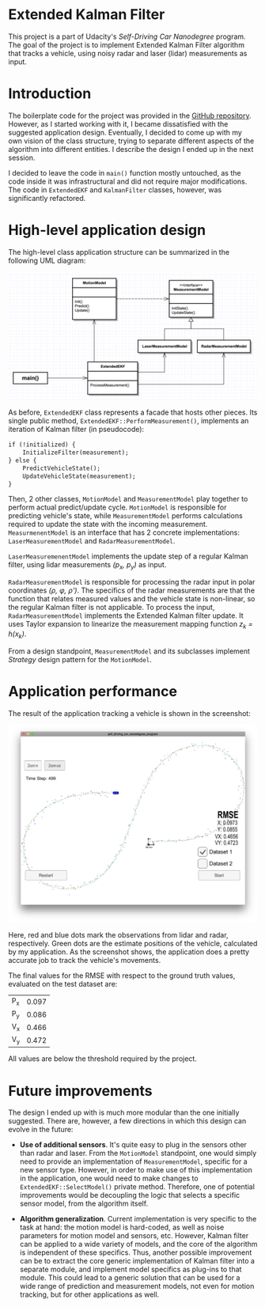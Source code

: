# Extended Kalman Filter 

This project is a part of Udacity's *Self-Driving Car Nanodegree* program. The
goal of the project is to implement Extended Kalman Filter algorithm that tracks
a vehicle, using noisy radar and laser (lidar) measurements as input.

# Introduction

The boilerplate code for the project was provided in the
[GitHub repository](https://github.com/udacity/CarND-Extended-Kalman-Filter-Project). However,
as I started working with it, I became dissatisfied with the suggested
application design. Eventually, I decided to come up with my own vision of the
class structure, trying to separate different aspects of the algorithm into
different entities. I describe the design I ended up in the next session.

I decided to leave the code in `main()` function mostly untouched, as the code
inside it was infrastructural and did not require major modifications. The
code in `ExtendedEKF` and `KalmanFilter` classes, however, was significantly
refactored.

# High-level application design

The high-level class application structure can be summarized in the following
UML diagram: 

![UML diagram](writeup/app-structure.png)

As before, `ExtendedEKF` class represents a facade that hosts other pieces. Its
single public method, `ExtendedEKF::PerformMeasurement()`, implements an
iteration of Kalman filter (in pseudocode):

```
if (!initialized) {
	InitializeFilter(measurement);
} else {
	PredictVehicleState();
	UpdateVehicleState(measurement);
}
```

Then, 2 other classes, `MotionModel` and `MeasurementModel` play together to
perform actual predict/update cycle. `MotionModel` is responsible for predicting
vehicle's state, while `MeasurementModel` performs calculations required to
update the state with the incoming measurement. `MeasurmenentModel` is an
interface that has 2 concrete implementations: `LaserMeasurementModel` and
`RadarMeasurementModel`.

`LaserMeasuremenentModel` implements the update step of a regular Kalman
filter, using lidar measurements *(p<sub>x</sub>, p<sub>y</sub>)* as input. 

`RadarMeasurementModel` is responsible for processing the radar input in polar
coordinates *(ρ, φ, ρ')*. The specifics of the radar measurements are that the
function that relates measured values and the vehicle state is non-linear, so
the regular Kalman filter is not applicable. To process the input,
`RadarMeasurementModel` implements the Extended Kalman filter update. It uses
Taylor expansion to linearize the measurement mapping function *z<sub>k</sub> =
h(x<sub>k</sub>)*.

From a design standpoint, `MeasurementModel` and its subclasses implement
*Strategy* design pattern for the `MotionModel`.

# Application performance

The result of the application tracking a vehicle is shown in the screenshot:

![Screenshot](writeup/screenshot.png)

Here, red and blue dots mark the observations from lidar and radar,
respectively. Green dots are the estimate positions of the vehicle, calculated
by my application. As the screenshot shows, the application does a pretty
accurate job to track the vehicle's movements.

The final values for the RMSE with respect to the ground truth values, evaluated
on the test dataset are: 

|               |       |
|---------------|-------|
| P<sub>x</sub> | 0.097 |
| P<sub>y</sub> | 0.086 |
| V<sub>x</sub> | 0.466 |
| V<sub>y</sub> | 0.472 |

All values are below the threshold required by the project. 

# Future improvements

The design I ended up with is much more modular than the one initially
suggested. There are, however, a few directions in which this design can evolve
in the future: 

* **Use of additional sensors**. It's quite easy to plug in the sensors other
than radar and laser. From the `MotionModel` standpoint, one would simply need
to provide an implementation of `MeasurementModel`, specific for a new sensor
type. However, in order to make use of this implementation in the application,
one would need to make changes to `ExtendedEKF::SelectModel()` private method.
Therefore, one of potential improvements would be decoupling the logic that
selects a specific sensor model, from the algorithm itself.

* **Algorithm generalization**. Current implementation is very specific to the
task at hand: the motion model is hard-coded, as well as noise parameters for
motion model and sensors, etc. However, Kalman filter can be applied to a wide
variety of models, and the core of the algorithm is independent of these
specifics. Thus, another possible improvement can be to extract the core generic
implementation of Kalman filter into a separate module, and implement model
specifics as plug-ins to that module. This could lead to a generic solution that
can be used for a wide range of prediction and measurement models, not even for
motion tracking, but for other applications as well.

